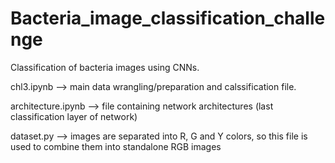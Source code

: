 # Bacteria_image_classification_challenge

Classification of bacteria images using CNNs.

chl3.ipynb --> main data wrangling/preparation and calssification file.

architecture.ipynb --> file containing network architectures (last classification layer of network)

dataset.py --> images are separated into R, G and Y colors, so this file is used to combine them into standalone RGB images

